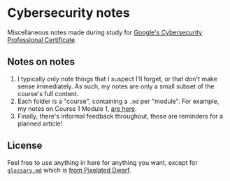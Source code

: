 # Cybersecurity notes

Miscellaneous notes made during study for [Google's Cybersecurity Professional Certificate](https://www.coursera.org/google-certificates/cybersecurity-certificate).

## Notes on notes

1. I typically only note things that I suspect I'll forget, or that don't make sense immediately. As such, my notes are only a small subset of the course's full content.
2. Each folder is a "course", containing a `.md` per "module". For example, my notes on Course 1 Module 1, [are here](/1%20Foundations%20of%20Cybersecurity/1%20Welcome%20to%20the%20exciting%20world%20of%20cybersecurity.md).
3. Finally, there's informal feedback throughout, these are reminders for a planned article!

## License

Feel free to use anything in here for anything you want, except for [`glossary.md`](/glossary.md) which is [from Pixelated Dwarf](https://pixelateddwarf.com/cybersecurity-glossary/).
